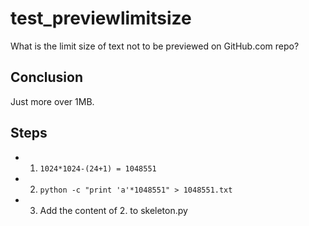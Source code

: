 # test_previewlimitsize
What is the limit size of text not to be previewed on GitHub.com repo?

## Conclusion
Just more over 1MB.

## Steps
- 1. `1024*1024-(24+1) = 1048551`
- 2. `python -c "print 'a'*1048551" > 1048551.txt`
- 3. Add the content of 2. to skeleton.py
